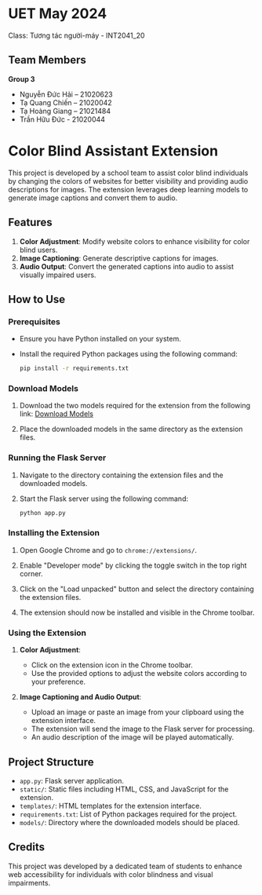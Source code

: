 # UET May 2024
Class: Tương tác người-máy - INT2041_20
## Team Members

**Group 3**

- Nguyễn Đức Hải – 21020623
- Tạ Quang Chiến – 21020042
- Tạ Hoàng Giang – 21021484
- Trần Hữu Đức - 21020044

# Color Blind Assistant Extension

This project is developed by a school team to assist color blind individuals by changing the colors of websites for better visibility and providing audio descriptions for images. The extension leverages deep learning models to generate image captions and convert them to audio.

## Features

1. **Color Adjustment**: Modify website colors to enhance visibility for color blind users.
2. **Image Captioning**: Generate descriptive captions for images.
3. **Audio Output**: Convert the generated captions into audio to assist visually impaired users.

## How to Use

### Prerequisites

- Ensure you have Python installed on your system.
- Install the required Python packages using the following command:

    ```bash
    pip install -r requirements.txt
    ```

### Download Models

1. Download the two models required for the extension from the following link:
   [Download Models](https://drive.google.com/drive/folders/1amXsAG6dp1TYI5q1v15YpUYW0fzb0NYt?usp=sharing)

2. Place the downloaded models in the same directory as the extension files.

### Running the Flask Server

1. Navigate to the directory containing the extension files and the downloaded models.

2. Start the Flask server using the following command:

    ```bash
    python app.py
    ```

### Installing the Extension

1. Open Google Chrome and go to `chrome://extensions/`.

2. Enable "Developer mode" by clicking the toggle switch in the top right corner.

3. Click on the "Load unpacked" button and select the directory containing the extension files.

4. The extension should now be installed and visible in the Chrome toolbar.

### Using the Extension

1. **Color Adjustment**:
   - Click on the extension icon in the Chrome toolbar.
   - Use the provided options to adjust the website colors according to your preference.

2. **Image Captioning and Audio Output**:
   - Upload an image or paste an image from your clipboard using the extension interface.
   - The extension will send the image to the Flask server for processing.
   - An audio description of the image will be played automatically.

## Project Structure

- `app.py`: Flask server application.
- `static/`: Static files including HTML, CSS, and JavaScript for the extension.
- `templates/`: HTML templates for the extension interface.
- `requirements.txt`: List of Python packages required for the project.
- `models/`: Directory where the downloaded models should be placed.

## Credits

This project was developed by a dedicated team of students to enhance web accessibility for individuals with color blindness and visual impairments.
